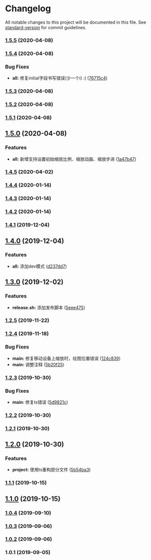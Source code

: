 # Changelog

All notable changes to this project will be documented in this file. See [standard-version](https://github.com/conventional-changelog/standard-version) for commit guidelines.

### [1.5.5](https://github.com/BryanAdamss/drawing-board/compare/v1.5.4...v1.5.5) (2020-04-08)

### [1.5.4](https://github.com/BryanAdamss/drawing-board/compare/v1.5.3...v1.5.4) (2020-04-08)


### Bug Fixes

* **all:** 修复initial字段书写错误(少一个i) :( ([76715c4](https://github.com/BryanAdamss/drawing-board/commit/76715c4))

### [1.5.3](https://github.com/BryanAdamss/drawing-board/compare/v1.5.2...v1.5.3) (2020-04-08)

### [1.5.2](https://github.com/BryanAdamss/drawing-board/compare/v1.5.1...v1.5.2) (2020-04-08)

### [1.5.1](https://github.com/BryanAdamss/drawing-board/compare/v1.5.0...v1.5.1) (2020-04-08)

## [1.5.0](https://github.com/BryanAdamss/drawing-board/compare/v1.4.5...v1.5.0) (2020-04-08)


### Features

* **all:** 新增支持设置初始缩放比例、缩放动画、缩放步进 ([1a47b47](https://github.com/BryanAdamss/drawing-board/commit/1a47b47))

### [1.4.5](https://github.com/BryanAdamss/drawing-board/compare/v1.4.4...v1.4.5) (2020-04-02)

### [1.4.4](https://github.com/BryanAdamss/drawing-board/compare/v1.4.3...v1.4.4) (2020-01-14)

### [1.4.3](https://github.com/BryanAdamss/drawing-board/compare/v1.4.2...v1.4.3) (2020-01-14)

### [1.4.2](https://github.com/BryanAdamss/drawing-board/compare/v1.4.1...v1.4.2) (2020-01-14)

### [1.4.1](https://github.com/BryanAdamss/drawing-board/compare/v1.4.0...v1.4.1) (2019-12-04)

## [1.4.0](https://github.com/BryanAdamss/drawing-board/compare/v1.3.0...v1.4.0) (2019-12-04)


### Features

* **all:** 添加dev模式 ([d237dd7](https://github.com/BryanAdamss/drawing-board/commit/d237dd7))

## [1.3.0](https://github.com/BryanAdamss/drawing-board/compare/v1.2.5...v1.3.0) (2019-12-02)


### Features

* **release.sh:** 添加发布脚本 ([5eee475](https://github.com/BryanAdamss/drawing-board/commit/5eee475))

### [1.2.5](https://github.com/BryanAdamss/drawing-board/compare/v1.2.4...v1.2.5) (2019-11-22)

### [1.2.4](https://github.com/BryanAdamss/drawing-board/compare/v1.2.3...v1.2.4) (2019-11-18)


### Bug Fixes

* **main:** 修复移动设备上缩放时，绘图位置错误 ([124c839](https://github.com/BryanAdamss/drawing-board/commit/124c839))
* **main:** 调整注释 ([5b20f25](https://github.com/BryanAdamss/drawing-board/commit/5b20f25))

### [1.2.3](https://github.com/BryanAdamss/drawing-board/compare/v1.2.2...v1.2.3) (2019-10-30)


### Bug Fixes

* **main:** 修复ts错误 ([5d9821c](https://github.com/BryanAdamss/drawing-board/commit/5d9821c))

### [1.2.2](https://github.com/BryanAdamss/drawing-board/compare/v1.2.1...v1.2.2) (2019-10-30)

### [1.2.1](https://github.com/BryanAdamss/drawing-board/compare/v1.2.0...v1.2.1) (2019-10-30)

## [1.2.0](https://github.com/BryanAdamss/drawing-board/compare/v1.1.1...v1.2.0) (2019-10-30)


### Features

* **project:** 使用ts重构部分文件 ([5b54ba3](https://github.com/BryanAdamss/drawing-board/commit/5b54ba3))

### [1.1.1](https://github.com/BryanAdamss/drawing-board/compare/v1.1.0...v1.1.1) (2019-10-15)

## [1.1.0](https://github.com/BryanAdamss/drawing-board/compare/v1.0.4...v1.1.0) (2019-10-15)

### [1.0.4](https://github.com/BryanAdamss/drawing-board/compare/v1.0.3...v1.0.4) (2019-09-10)

### [1.0.3](https://github.com/BryanAdamss/drawing-board/compare/v1.0.2...v1.0.3) (2019-09-06)

### [1.0.2](https://github.com/BryanAdamss/drawing-board/compare/v1.0.1...v1.0.2) (2019-09-06)

### 1.0.1 (2019-09-05)
